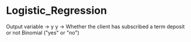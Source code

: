 # Logistic_Regression
Output variable -> y y -> Whether the client has subscribed a term deposit or not Binomial ("yes" or "no")
